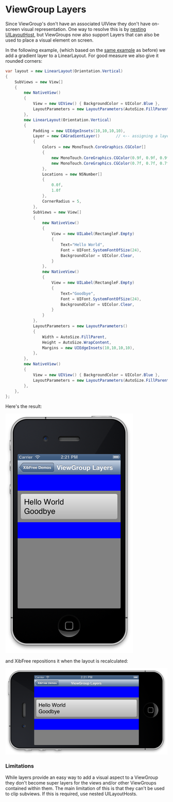 # ViewGroup Layers


Since ViewGroup's don't have an associated UIView they don't have on-screen visual representation. One way to resolve this is by [nesting UILayoutHost](nesting_uilayouthost), but ViewGroups now also support Layers that can also be used to place a visual element on screen.

In the following example, (which based on the [same example](nesting_uilayouthost) as before) we add a gradient layer to a LinearLayout.  For good measure we also give it rounded corners:

```C#
var layout = new LinearLayout(Orientation.Vertical)
{
	SubViews = new View[] 
	{
		new NativeView()
		{
			View = new UIView()	{ BackgroundColor = UIColor.Blue },
			LayoutParameters = new LayoutParameters(AutoSize.FillParent, 50),
		},
		new LinearLayout(Orientation.Vertical)
		{
			Padding = new UIEdgeInsets(10,10,10,10),
			Layer = new CAGradientLayer()		// <-- assigning a layer to a ViewGroup
			{
				Colors = new MonoTouch.CoreGraphics.CGColor[]
				{
					new MonoTouch.CoreGraphics.CGColor(0.9f, 0.9f, 0.9f, 1f),
					new MonoTouch.CoreGraphics.CGColor(0.7f, 0.7f, 0.7f, 1f)
				},
				Locations = new NSNumber[]
				{
					0.0f,
					1.0f
				},
				CornerRadius = 5,
			},
			SubViews = new View[]
			{
				new NativeView()
				{
					View = new UILabel(RectangleF.Empty)
					{
						Text="Hello World",
						Font = UIFont.SystemFontOfSize(24),
						BackgroundColor = UIColor.Clear,
					}
				},
				new NativeView()
				{
					View = new UILabel(RectangleF.Empty)
					{
						Text="Goodbye",
						Font = UIFont.SystemFontOfSize(24),
						BackgroundColor = UIColor.Clear,
					}
				}
			},
			LayoutParameters = new LayoutParameters()
			{
				Width = AutoSize.FillParent,
				Height = AutoSize.WrapContent,
				Margins = new UIEdgeInsets(10,10,10,10),
			},
		},
		new NativeView()
		{
			View = new UIView()	{ BackgroundColor = UIColor.Blue },
			LayoutParameters = new LayoutParameters(AutoSize.FillParent, 50),
		},
	},
};
```

Here's the result:

![Screen Shot 2013-04-01 at 2.21.46 PM.png](<Screen Shot 2013-04-01 at 2.21.46 PM.png>)

and XibFree repositions it when the layout is recalculated:

![Screen Shot 2013-04-01 at 2.21.51 PM.png](<Screen Shot 2013-04-01 at 2.21.51 PM.png>)


### Limitations

While layers provide an easy way to add a visual aspect to a ViewGroup they don't become super layers for the views and/or other ViewGroups contained within them.  The main limitation of this is that they can't be used to clip subviews.  If this is required, use nested UILayoutHosts.


